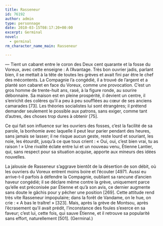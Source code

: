 ```yaml
---
title: Rasseneur
id: 76192
author: admin
type: personnage
date: 2010-03-15T08:17:20+00:00
excerpt: Germinal
novel:
  - germinal
rm_character_name_main: Rasseneur

---
```

— Tient un cabaret entre le coron des Deux cent quarante et la fosse du Voreux, avec cette enseigne : A l&rsquo;Avantage. Très bon ouvrier jadis, parlant bien, il se mettait à la tête de toutes les grèves et avait fini par être le chef des mécontents. La Compagnie l&rsquo;a congédié, il a trouvé de l&rsquo;argent et a planté son cabaret en face du Voreux, comme une provocation. C&rsquo;est un gros homme de trente-huit ans, rasé, à la figure ronde, au sourire débonnaire. Sa maison est en pleine prospérité, il devient un centre, il s&rsquo;enrichit des colères qu&rsquo;il a peu à peu soufflées au cœur de ses anciens camarades [73]. Les théories socialistes lui sont étrangères; il prétend demander seulement le possible aux patrons, sans exiger, comme tant d&rsquo;autres, des choses trop dures à obtenir [75].

Ce qui fait son influence sur les ouvriers des fosses, c&rsquo;est la facilité de sa parole, la bonhomie avec laquelle il peut leur parier pendant des heures, sans jamais se lasser; il ne risque aucun geste, reste lourd et souriant, les noie, les étourdit, jusqu&rsquo;à ce que tous crient : « Oui, oui, c&rsquo;est bien vrai, tu as raison ! » Une rivalité éclate entre lui et un nouveau venu, Étienne Lantier, qui, sans respect pour sa situation acquise, apporte aux mineurs des idées nouvelles.

La jalousie de Rasseneur s&rsquo;aggrave bientôt de la désertion de son débit, où les ouvriers du Voreux entrent moins boire et l&rsquo;écouter [4971. Aussi eu arrive-t-il parfois à défendre la Compagnie, oubliant sa rancune d&rsquo;ancien haveur congédié; il se déclare même contre la grève, uniquement parce qu&rsquo;elle est préconisée par Étienne et qu&rsquo;à son avis, ce dernier augmente sans doute le gâchis pour y pêcher une position [269]. Cette attitude rend très vite Rasseneur impopulaire; dans la forêt de Vandame, on le hue, on crie : « A bas le traître! » [323]. Mais, après la grève de Montsou, après l&rsquo;écrasement qu&rsquo;il avait prédit, l&rsquo;inconstance des foules s&rsquo;exerce en sa faveur; c&rsquo;est lui, cette fois, qui sauve Étienne, et il retrouve sa popularité sans effort, naturellement [501]. (Germinal.)
